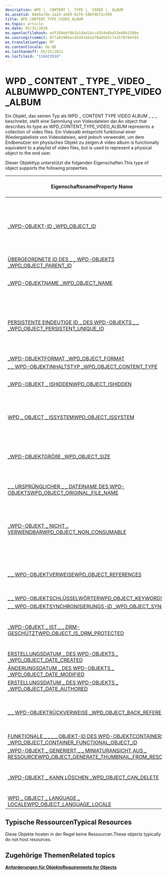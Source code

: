 ```yaml
---
description: WPD \_ CONTENT \_ TYPE \_ VIDEO \_ ALBUM
ms.assetid: 0445a7de-1a2d-4369-b1f6-588fd6f2c999
title: WPD_CONTENT_TYPE_VIDEO_ALBUM
ms.topic: article
ms.date: 05/31/2018
ms.openlocfilehash: e4f358ebf9b3a1dad14cc4354e8bd53e86b159be
ms.sourcegitcommit: 0f7a8198bacd5493ab1e78a9583c7a3578794765
ms.translationtype: MT
ms.contentlocale: de-DE
ms.lasthandoff: 05/25/2021
ms.locfileid: "110423910"
---
```

# <a name="wpd_content_type_video_album"></a><span data-ttu-id="a1936-103">WPD \_ CONTENT \_ TYPE \_ VIDEO \_ ALBUM</span><span class="sxs-lookup"><span data-stu-id="a1936-103">WPD\_CONTENT\_TYPE\_VIDEO\_ALBUM</span></span>

<span data-ttu-id="a1936-104">Ein Objekt, das seinen Typ als WPD \_ CONTENT TYPE VIDEO ALBUM \_ \_ \_ beschreibt, stellt eine Sammlung von Videodateien dar.</span><span class="sxs-lookup"><span data-stu-id="a1936-104">An object that describes its type as WPD\_CONTENT\_TYPE\_VIDEO\_ALBUM represents a collection of video files.</span></span> <span data-ttu-id="a1936-105">Ein Videoalb entspricht funktional einer Wiedergabeliste von Videodateien, wird jedoch verwendet, um dem Endbenutzer ein physisches Objekt zu zeigen.</span><span class="sxs-lookup"><span data-stu-id="a1936-105">A video album is functionally equivalent to a playlist of video files, but is used to represent a physical object to the end user.</span></span>

<span data-ttu-id="a1936-106">Dieser Objekttyp unterstützt die folgenden Eigenschaften.</span><span class="sxs-lookup"><span data-stu-id="a1936-106">This type of object supports the following properties.</span></span>



|  <span data-ttu-id="a1936-107">Eigenschaftsname</span><span class="sxs-lookup"><span data-stu-id="a1936-107">Property Name</span></span>                             | <span data-ttu-id="a1936-108">Erforderlich oder optional</span><span class="sxs-lookup"><span data-stu-id="a1936-108">Required or Optional</span></span>              |
|-----------------------------------------------------------------------------------------------------------------------|--------------------------------------------------------------------------------|
| [<span data-ttu-id="a1936-109">\_WPD-OBJEKT-ID \_</span><span class="sxs-lookup"><span data-stu-id="a1936-109">WPD\_OBJECT\_ID</span></span>](object-properties.md)                                                                | <span data-ttu-id="a1936-110">Erforderlich, schreibgeschützt.</span><span class="sxs-lookup"><span data-stu-id="a1936-110">Required, read-only.</span></span> <span data-ttu-id="a1936-111">Ein Client kann diese Eigenschaft nicht festlegen, auch nicht zum Zeitpunkt der Erstellung.</span><span class="sxs-lookup"><span data-stu-id="a1936-111">A client cannot set this property, even at creation time.</span></span> |
| [<span data-ttu-id="a1936-112">ÜBERGEORDNETE ID DES \_ \_ WPD-OBJEKTS \_</span><span class="sxs-lookup"><span data-stu-id="a1936-112">WPD\_OBJECT\_PARENT\_ID</span></span>](object-properties.md)                                                 | <span data-ttu-id="a1936-113">Erforderlich.</span><span class="sxs-lookup"><span data-stu-id="a1936-113">Required.</span></span>                                                                      |
| [<span data-ttu-id="a1936-114">\_WPD-OBJEKTNAME \_</span><span class="sxs-lookup"><span data-stu-id="a1936-114">WPD\_OBJECT\_NAME</span></span>](object-properties.md)                                                            | <span data-ttu-id="a1936-115">Erforderlich, wenn das -Objekt eine Datei darstellt.</span><span class="sxs-lookup"><span data-stu-id="a1936-115">Required if the object represents a file.</span></span>                                      |
| [<span data-ttu-id="a1936-116">PERSISTENTE EINDEUTIGE ID \_ DES WPD-OBJEKTS \_ \_ \_</span><span class="sxs-lookup"><span data-stu-id="a1936-116">WPD\_OBJECT\_PERSISTENT\_UNIQUE\_ID</span></span>](object-properties.md)                          | <span data-ttu-id="a1936-117">Erforderlich, schreibgeschützt.</span><span class="sxs-lookup"><span data-stu-id="a1936-117">Required, read-only.</span></span> <span data-ttu-id="a1936-118">Ein Client kann diese Eigenschaft nicht festlegen, auch nicht zum Zeitpunkt der Erstellung.</span><span class="sxs-lookup"><span data-stu-id="a1936-118">A client cannot set this property, even at creation time.</span></span> |
| [<span data-ttu-id="a1936-119">\_WPD-OBJEKTFORMAT \_</span><span class="sxs-lookup"><span data-stu-id="a1936-119">WPD\_OBJECT\_FORMAT</span></span>](object-properties.md)                                                        | <span data-ttu-id="a1936-120">Erforderlich.</span><span class="sxs-lookup"><span data-stu-id="a1936-120">Required.</span></span>                                                                      |
| [<span data-ttu-id="a1936-121">\_ \_ WPD-OBJEKTINHALTSTYP \_</span><span class="sxs-lookup"><span data-stu-id="a1936-121">WPD\_OBJECT\_CONTENT\_TYPE</span></span>](object-properties.md)                                           | <span data-ttu-id="a1936-122">Erforderlich.</span><span class="sxs-lookup"><span data-stu-id="a1936-122">Required.</span></span>                                                                      |
| [<span data-ttu-id="a1936-123">\_WPD-OBJEKT \_ ISHIDDEN</span><span class="sxs-lookup"><span data-stu-id="a1936-123">WPD\_OBJECT\_ISHIDDEN</span></span>](object-properties.md)                                                    | <span data-ttu-id="a1936-124">Erforderlich, wenn das Objekt ausgeblendet ist.</span><span class="sxs-lookup"><span data-stu-id="a1936-124">Required if the object is hidden.</span></span>                                              |
| [<span data-ttu-id="a1936-125">WPD \_ OBJECT \_ ISSYSTEM</span><span class="sxs-lookup"><span data-stu-id="a1936-125">WPD\_OBJECT\_ISSYSTEM</span></span>](object-properties.md)                                                    | <span data-ttu-id="a1936-126">Erforderlich, wenn das Objekt ein Systemobjekt ist (stellt eine Systemdatei dar).</span><span class="sxs-lookup"><span data-stu-id="a1936-126">Required if the object is a system object (represents a system file).</span></span>          |
| [<span data-ttu-id="a1936-127">\_WPD-OBJEKTGRÖßE \_</span><span class="sxs-lookup"><span data-stu-id="a1936-127">WPD\_OBJECT\_SIZE</span></span>](object-properties.md)                                                            | <span data-ttu-id="a1936-128">Erforderlich, wenn das Objekt über mindestens eine Ressource verfügt.</span><span class="sxs-lookup"><span data-stu-id="a1936-128">Required if the object has at least one resource.</span></span>                              |
| [<span data-ttu-id="a1936-129">\_ \_ URSPRÜNGLICHER \_ \_ DATEINAME DES WPD-OBJEKTS</span><span class="sxs-lookup"><span data-stu-id="a1936-129">WPD\_OBJECT\_ORIGINAL\_FILE\_NAME</span></span>](object-properties.md)                              | <span data-ttu-id="a1936-130">Erforderlich, wenn das -Objekt eine Datei darstellt.</span><span class="sxs-lookup"><span data-stu-id="a1936-130">Required if the object represents a file.</span></span>                                      |
| [<span data-ttu-id="a1936-131">\_WPD-OBJEKT \_ NICHT \_ VERWENDBAR</span><span class="sxs-lookup"><span data-stu-id="a1936-131">WPD\_OBJECT\_NON\_CONSUMABLE</span></span>](object-properties.md)                                       | <span data-ttu-id="a1936-132">Empfohlen, wenn das Objekt nicht für die Nutzung durch das Gerät vorgesehen ist.</span><span class="sxs-lookup"><span data-stu-id="a1936-132">Recommended if the object is not meant for consumption by the device.</span></span>          |
| [<span data-ttu-id="a1936-133">\_ \_ WPD-OBJEKTVERWEISE</span><span class="sxs-lookup"><span data-stu-id="a1936-133">WPD\_OBJECT\_REFERENCES</span></span>](object-properties.md)                                                | <span data-ttu-id="a1936-134">Erforderlich, wenn das Objekt Verweise auf andere Objekte hat.</span><span class="sxs-lookup"><span data-stu-id="a1936-134">Required if the object has references to other objects.</span></span>                        |
| [<span data-ttu-id="a1936-135">\_ \_ WPD-OBJEKTSCHLÜSSELWÖRTER</span><span class="sxs-lookup"><span data-stu-id="a1936-135">WPD\_OBJECT\_KEYWORDS</span></span>](object-properties.md)                                                    | <span data-ttu-id="a1936-136">Dies ist optional.</span><span class="sxs-lookup"><span data-stu-id="a1936-136">Optional.</span></span>                                                                      |
| [<span data-ttu-id="a1936-137">\_ \_ WPD-OBJEKTSYNCHRONISIERUNGS-ID \_</span><span class="sxs-lookup"><span data-stu-id="a1936-137">WPD\_OBJECT\_SYNC\_ID</span></span>](object-properties.md)                                                     | <span data-ttu-id="a1936-138">Dies ist optional.</span><span class="sxs-lookup"><span data-stu-id="a1936-138">Optional.</span></span>                                                                      |
| [<span data-ttu-id="a1936-139">\_WPD-OBJEKT \_ IST \_ \_ DRM-GESCHÜTZT</span><span class="sxs-lookup"><span data-stu-id="a1936-139">WPD\_OBJECT\_IS\_DRM\_PROTECTED</span></span>](object-properties.md)                                  | <span data-ttu-id="a1936-140">Erforderlich, wenn das Objekt durch drm-Technologie geschützt ist.</span><span class="sxs-lookup"><span data-stu-id="a1936-140">Required if the object is protected by DRM technology.</span></span>                         |
| [<span data-ttu-id="a1936-141">ERSTELLUNGSDATUM \_ DES WPD-OBJEKTS \_ \_</span><span class="sxs-lookup"><span data-stu-id="a1936-141">WPD\_OBJECT\_DATE\_CREATED</span></span>](object-properties.md)                                           | <span data-ttu-id="a1936-142">Dies ist optional.</span><span class="sxs-lookup"><span data-stu-id="a1936-142">Optional.</span></span>                                                                      |
| [<span data-ttu-id="a1936-143">ÄNDERUNGSDATUM \_ DES WPD-OBJEKTS \_ \_</span><span class="sxs-lookup"><span data-stu-id="a1936-143">WPD\_OBJECT\_DATE\_MODIFIED</span></span>](object-properties.md)                                         | <span data-ttu-id="a1936-144">Empfohlen.</span><span class="sxs-lookup"><span data-stu-id="a1936-144">Recommended.</span></span>                                                                   |
| [<span data-ttu-id="a1936-145">ERSTELLUNGSDATUM \_ DES WPD-OBJEKTS \_ \_</span><span class="sxs-lookup"><span data-stu-id="a1936-145">WPD\_OBJECT\_DATE\_AUTHORED</span></span>](object-properties.md)                                         | <span data-ttu-id="a1936-146">Dies ist optional.</span><span class="sxs-lookup"><span data-stu-id="a1936-146">Optional.</span></span>                                                                      |
| [<span data-ttu-id="a1936-147">\_ \_ WPD-OBJEKTRÜCKVERWEISE \_</span><span class="sxs-lookup"><span data-stu-id="a1936-147">WPD\_OBJECT\_BACK\_REFERENCES</span></span>](object-properties.md)                                                                | <span data-ttu-id="a1936-148">Empfohlen, wenn ein anderes Objekt auf das Objekt verweist.</span><span class="sxs-lookup"><span data-stu-id="a1936-148">Recommended if the object is referenced by another object.</span></span>                     |
| [<span data-ttu-id="a1936-149">FUNKTIONALE \_ \_ \_ \_ OBJEKT-ID DES WPD-OBJEKTCONTAINERS \_</span><span class="sxs-lookup"><span data-stu-id="a1936-149">WPD\_OBJECT\_CONTAINER\_FUNCTIONAL\_OBJECT\_ID</span></span>](object-properties.md)     | <span data-ttu-id="a1936-150">Dies ist optional.</span><span class="sxs-lookup"><span data-stu-id="a1936-150">Optional.</span></span>                                                                      |
| [<span data-ttu-id="a1936-151">\_WPD-OBJEKT \_ GENERIERT \_ \_ MINIATURANSICHT AUS \_ RESSOURCE</span><span class="sxs-lookup"><span data-stu-id="a1936-151">WPD\_OBJECT\_GENERATE\_THUMBNAIL\_FROM\_RESOURCE</span></span>](object-properties.md) | <span data-ttu-id="a1936-152">Dies ist optional.</span><span class="sxs-lookup"><span data-stu-id="a1936-152">Optional.</span></span>                                                                      |
| [<span data-ttu-id="a1936-153">\_WPD-OBJEKT \_ KANN LÖSCHEN \_</span><span class="sxs-lookup"><span data-stu-id="a1936-153">WPD\_OBJECT\_CAN\_DELETE</span></span>](object-properties.md)                                                                     | <span data-ttu-id="a1936-154">Erforderlich, wenn das Objekt nicht gelöscht werden kann.</span><span class="sxs-lookup"><span data-stu-id="a1936-154">Required if the object cannot be deleted.</span></span>                                      |
| [<span data-ttu-id="a1936-155">WPD \_ OBJECT \_ LANGUAGE \_ LOCALE</span><span class="sxs-lookup"><span data-stu-id="a1936-155">WPD\_OBJECT\_LANGUAGE\_LOCALE</span></span>](object-properties.md)                                                                | <span data-ttu-id="a1936-156">Dies ist optional.</span><span class="sxs-lookup"><span data-stu-id="a1936-156">Optional.</span></span>                                                                      |



 

## <a name="typical-resources"></a><span data-ttu-id="a1936-157">Typische Ressourcen</span><span class="sxs-lookup"><span data-stu-id="a1936-157">Typical Resources</span></span>

<span data-ttu-id="a1936-158">Diese Objekte hosten in der Regel keine Ressourcen.</span><span class="sxs-lookup"><span data-stu-id="a1936-158">These objects typically do not host resources.</span></span>

## <a name="related-topics"></a><span data-ttu-id="a1936-159">Zugehörige Themen</span><span class="sxs-lookup"><span data-stu-id="a1936-159">Related topics</span></span>

<dl> <dt>

[<span data-ttu-id="a1936-160">**Anforderungen für Objekte**</span><span class="sxs-lookup"><span data-stu-id="a1936-160">**Requirements for Objects**</span></span>](requirements-for-objects.md)
</dt> </dl>

 

 



